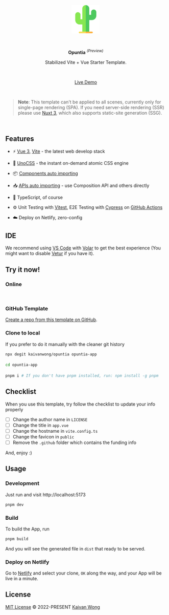<p align="center">
  <img width="88px" src="./src/assets/logo.svg" />
</p>

<br/>

<p align="center"><b>Opuntia</b> <sup><em>(Preview)</em></sup></h1>

<p align="center">Stabilized Vite + Vue Starter Template.</p>

<br/>

<p align='center'>
  <a target="_blank" href="https://opuntia.netlify.app">Live Demo</a>
</p>

<br>

> **Note**: This template can't be applied to all scenes, currently only for single-page rendering (SPA). If you need server-side rendering (SSR) please use [Nuxt 3](https://nuxt.com), which also supports static-site generation (SSG).

<br>

## Features

- ⚡️ [Vue 3](https://github.com/vuejs/core), [Vite](https://github.com/vitejs/vite) - the latest web develop stack

- 🎨 [UnoCSS](https://github.com/antfu/unocss) - the instant on-demand atomic CSS engine

- 📦 [Components auto importing](https://github.com/antfu/unplugin-vue-components)

- 📥 [APIs auto importing](https://github.com/antfu/unplugin-auto-import) - use Composition API and others directly

- 🦾 TypeScript, of course

- ⚙️ Unit Testing with [Vitest](https://github.com/vitest-dev/vitest), E2E Testing with [Cypress](https://cypress.io/) on [GitHub Actions](https://github.com/features/actions)

- ☁️ Deploy on Netlify, zero-config

## IDE

We recommend using [VS Code](https://code.visualstudio.com/) with [Volar](https://github.com/johnsoncodehk/volar) to get the best experience (You might want to disable [Vetur](https://vuejs.github.io/vetur/) if you have it).

## Try it now!

### Online

<a href="https://stackblitz.com/github/kaivanwong/opuntia"><img src="https://developer.stackblitz.com/img/open_in_stackblitz.svg" alt=""></a>

### GitHub Template

[Create a repo from this template on GitHub](https://github.com/kaivanwong/opuntia/generate).

### Clone to local

If you prefer to do it manually with the cleaner git history

```bash
npx degit kaivanwong/opuntia opuntia-app

cd opuntia-app

pnpm i # If you don't have pnpm installed, run: npm install -g pnpm
```

## Checklist

When you use this template, try follow the checklist to update your info properly

- [ ] Change the author name in `LICENSE`
- [ ] Change the title in `app.vue`
- [ ] Change the hostname in `vite.config.ts`
- [ ] Change the favicon in `public`
- [ ] Remove the `.github` folder which contains the funding info

And, enjoy :)

## Usage

### Development

Just run and visit http://localhost:5173

```bash
pnpm dev
```

### Build

To build the App, run

```bash
pnpm build
```

And you will see the generated file in `dist` that ready to be served.

### Deploy on Netlify

Go to [Netlify](https://app.netlify.com/start) and select your clone, `OK` along the way, and your App will be live in a minute.

## License

[MIT License](./LICENSE) © 2022-PRESENT [Kaivan Wong](https://github.com/kaivanwong)
